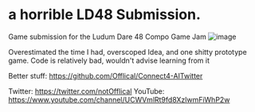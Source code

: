 # a horrible LD48 Submission.
Game submission for the Ludum Dare 48 Compo Game Jam
![image](https://user-images.githubusercontent.com/64473184/116009859-706a9a00-a624-11eb-829f-e8b024fe5905.png)

Overestimated the time I had, overscoped Idea, and one shitty prototype game.
Code is relatively bad, wouldn't advise learning from it

Better stuff: https://github.com/Offlical/Connect4-AITwitter

Twitter: https://twitter.com/notOfflical
YouTube: https://www.youtube.com/channel/UCWVmlRt9fd8XzlwmFiWhP2w
